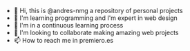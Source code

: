 - 👋 Hi, this is @andres-nmg a repository of personal projects
- 👀 I'm learning programming and I'm expert in web design
- 🌱 I'm in a continuous learning process
- 💞️ I'm looking to collaborate making amazing web projects
- 📫 How to reach me in premiero.es

<!---
andres-nmg/my_repository is a ✨ special ✨ repository because its `README.md` (this file) appears on your GitHub profile.
You can click the Preview link to take a look at your changes.
--->
